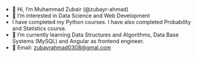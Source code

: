 - 👋 Hi, I’m Muhammad Zubair (@zubayr-ahmad)
- 👀 I’m interested in Data Science and Web Development
- I have completed my Python courses. I have also completed Probability and Statistics course.
- 🌱 I’m currently learning Data Structures and Algorithms, Data Base Systems (MySQL) and Angular as frontend engineer.
- 💞️ Email: zubayrahmad0308@gmal.com

<!---
zubayr-ahmad/zubayr-ahmad is a ✨ special ✨ repository because its `README.md` (this file) appears on your GitHub profile.
You can click the Preview link to take a look at your changes.
--->
